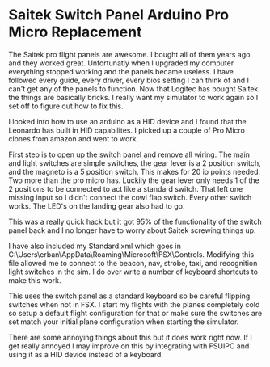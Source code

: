 # Saitek Switch Panel Arduino Pro Micro Replacement

The Saitek pro flight panels are awesome. I bought all of them years ago and they worked great. Unfortunatly when I upgraded my computer everything stopped working and the panels became useless. I have followed every guide, every driver, every bios setting I can think of and I can't get any of the panels to function. Now that Logitec has bought Saitek the things are basically bricks. I really want my simulator to work again so I set off to figure out how to fix this.

I looked into how to use an arduino as a HID device and I found that the Leonardo has built in HID capabilites. I picked up a couple of Pro Micro clones from amazon and went to work. 

First step is to open up the switch panel and remove all wiring. The main and light switches are simple switches, the gear lever is a 2 position switch, and the magneto is a 5 position switch. This makes for 20 io points needed. Two more than the pro micro has. Luckily the gear lever only needs 1 of the 2 positions to be connected to act like a standard switch. That left one missing input so I didn't connect the cowl flap switch. Every other switch works. The LED's on the landing gear also had to go. 

This was a really quick hack but it got 95% of the functionality of the switch panel back and I no longer have to worry about Saitek screwing things up. 

I have also included my Standard.xml which goes in C:\Users\erban\AppData\Roaming\Microsoft\FSX\Controls. Modifying this file allowed me to connect to the beacon, nav, strobe, taxi, and recognition light switches in the sim. I do over write a number of keyboard shortcuts to make this work.

This uses the switch panel as a standard keyboard so be careful flipping switches when not in FSX. I start my flights with the planes completely cold so setup a default flight configuration for that or make sure the switches are set match your initial plane configuration when starting the simulator. 

There are some annoying things about this but it does work right now. If I get really annoyed I may improve on this by integrating with FSUIPC and using it as a HID device instead of a keyboard. 
